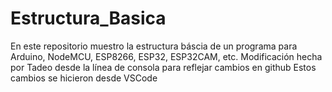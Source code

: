 # Estructura_Basica
En este repositorio muestro la estructura báscia de un programa para Arduino, NodeMCU, ESP8266, ESP32, ESP32CAM, etc.
Modificación hecha por Tadeo desde la línea de consola para reflejar cambios en github
Estos cambios se hicieron desde VSCode
